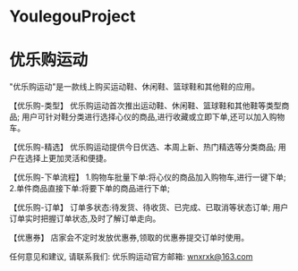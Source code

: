 # YoulegouProject
# 优乐购运动

  "优乐购运动"是一款线上购买运动鞋、休闲鞋、篮球鞋和其他鞋的应用。
  
  【优乐购-类型】
  优乐购运动首次推出运动鞋、休闲鞋、篮球鞋和其他鞋等类型商品;
  用户可针对鞋分类进行选择心仪的商品,进行收藏或立即下单,还可以加入购物车。
  
  【优乐购-精选】
  优乐购运动提供今日优选、本周上新、热门精选等分类商品;
  用户在选择上更加灵活和便捷。

  【优乐购-下单流程】
  1.购物车批量下单:将心仪的商品加入购物车,进行一键下单;
  2.单件商品直接下单:将要下单的商品进行下单;
  
  【优乐购-订单】
  订单多状态:待发货、待收货、已完成、已取消等状态订单;
  用户订单实时把握订单状态,及时了解订单走向。

  【优惠券】
  店家会不定时发放优惠券,领取的优惠券提交订单时使用。
  
  任何意见和建议, 请联系我们: 
  优乐购运动官方邮箱: wnxrxk@163.com

